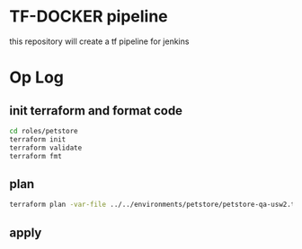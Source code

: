 # TF-DOCKER pipeline

this repository will create a tf pipeline for jenkins


# Op Log

## init terraform and format code

```bash
cd roles/petstore
terraform init
terraform validate
terraform fmt
```

## plan
```bash
terraform plan -var-file ../../environments/petstore/petstore-qa-usw2.tfvars -target module.psdns -detailed-exitcode
```

## apply
